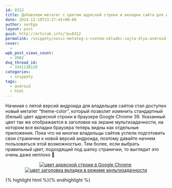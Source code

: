 ```yaml
---
id: 8312
title: Добавляем метатег с цветом адресной строки и вкладки сайта для Android Lollipop
date: 2014-12-19T23:27:41+00:00
author: serEga
layout: post
guid: http://artslab.info/?p=8312
permalink: /snippety/novii-metateg-s-cvetom-vkladki-sajta-dlya-android-lollipop/
cover:
  -
wpb_post_views_count:
  - 2082
dsq_thread_id:
  - 3341138129
categories:
  - snippety
tags:
  - android
  - html
---
```

Начиная с пятой версий андроида для владельцев сайтов стал доступен новый метатег &#8220;theme-color&#8221;, который позволит изменить стандартный (белый) цвет адресной строки в браузере Google Chrome 39. Указанный цвет так же отображается в заголовке на экране мультизадачности, на котором все вкладки браузера теперь видны как отдельные приложения. Пока что не многие владельцы сайтов успели подготовить свои странички к новой версий андроида, поэтому давайте начнем пользоваться этой возможностью. Тем более, если выбрать правильный цвет, подходящий под шапку странички, то выглядит это очень даже неплохо 🙂

<center>
  <a href="https://cldup.com/SRXAEo4w9X.png"><img src="https://cldup.com/osmlQDtc5W.png" alt="цвет адресной строки в Google Chrome" class="size-medium wp-image-8314" /></a>&nbsp;<a href="https://cldup.com/Is4Jta4mbV.png"><img src="https://cldup.com/IC36r1VOYa.png" alt="цвет заголовка вкладки в режиме мультизадачности" class="size-medium wp-image-8315" /></a>
</center>

{% highlight html %}<meta name="theme-color" content="#db5945">{% endhighlight %}